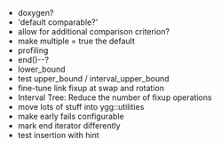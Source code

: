 * doxygen?
* 'default comparable?'
* allow for additional comparison criterion?
* make multiple = true the default
* profiling
* end()--?
* lower_bound
* test upper_bound / interval_upper_bound
* fine-tune link fixup at swap and rotation
* Interval Tree: Reduce the number of fixup operations
* move lots of stuff into ygg::utilities
* make early fails configurable
* mark end iterator differently
* test insertion with hint
